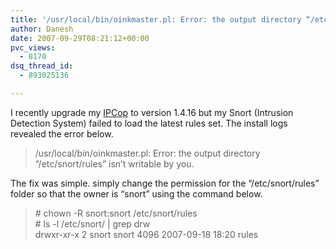 ```yaml
---
title: '/usr/local/bin/oinkmaster.pl: Error: the output directory “/etc/snort/rules” isn’t writable by you.'
author: Danesh
date: 2007-09-29T08:21:12+00:00
pvc_views:
  - 8170
dsq_thread_id:
  - 893025136

---
```

I recently upgrade my [IPCop][1] to version 1.4.16 but my Snort (Intrusion Detection System) failed to load the latest rules set. The install logs revealed the error below.

> /usr/local/bin/oinkmaster.pl: Error: the output directory &#8220;/etc/snort/rules&#8221; isn&#8217;t writable by you.

The fix was simple. simply change the permission for the &#8220;/etc/snort/rules&#8221; folder so that the owner is &#8220;snort&#8221; using the command below.

> \# chown -R snort:snort /etc/snort/rules  
> \# ls -l /etc/snort/ | grep drw  
> drwxr-xr-x 2 snort snort 4096 2007-09-18 18:20 rules

 [1]: http://www.ipcop.org/